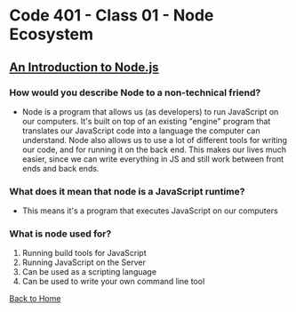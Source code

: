 # Code 401 - Class 01 - Node Ecosystem

## [An Introduction to Node.js](https://www.sitepoint.com/an-introduction-to-node-js/)

### How would you describe Node to a non-technical friend?

- Node is a program that allows us (as developers) to run JavaScript on our computers. It's built on top of an existing "engine" program that translates our JavaScript code into a language the computer can understand. Node also allows us to use a lot of different tools for writing our code, and for running it on the back end. This makes our lives much easier, since we can write everything in JS and still work between front ends and back ends.

### What does it mean that node is a JavaScript runtime?

- This means it's a program that executes JavaScript on our computers

### What is node used for?

1. Running build tools for JavaScript
2. Running JavaScript on the Server
3. Can be used as a scripting language
4. Can be used to write your own command line tool

[Back to Home](../README.md)
